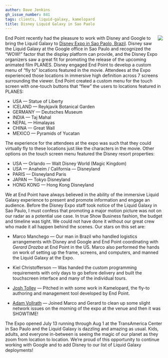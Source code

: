 ```yaml
---
author: Dave Jenkins
gh_issue_number: 841
tags: clients, liquid-galaxy, kamelopard
title: Disney Liquid Galaxy in Sao Paolo
---
```


<div class="separator" style="clear: both; text-align: center;"><a href="/blog/2013/08/01/disney-liquid-galaxy-in-sao-paolo/image-0-big.jpeg" imageanchor="1" style="clear: right; float: right; margin-bottom: 1em; margin-left: 1em;"><img border="0" src="/blog/2013/08/01/disney-liquid-galaxy-in-sao-paolo/image-0.jpeg"/></a></div>

End Point recently had the pleasure to work with Disney and Google to bring the Liquid Galaxy to [Disney Expo in Sao Paolo, Brazil](http://expodisneybrasil.com.br/). Disney saw the Liquid Galaxy at the Google office in Sao Paulo and recognized the “WOW!” factor that the display platform can provide, and the Disney Expo organizers saw a great fit for promoting the release of the upcoming animated film PLANES. Disney engaged End Point to develop a custom menu of “fly to” locations featured in the movie. Attendees at the Expo experienced those locations in immersive high definition across 7 screens surrounding the viewer. End Point created a custom menu for the touch screen with one-touch buttons that “flew” the users to locations featured in PLANES:

- USA — Statue of Liberty
- ICELAND — Reykjavik Botanical Garden
- GERMANY — Deutsches Museum
- INDIA — Taj Mahal
- NEPAL — Himalayas
- CHINA — Great Wall
- MEXICO — Pyramids of Yucatan

The experience for the attendees at the expo was such that they could virtually fly to these locations just like the characters in the movie. Other options on the touch screen menu featured the Disney resort properties:

- USA — Orlando — Walt Disney World (Magic Kingdom)
- USA — Anaheim / California — Disneyland
- PARIS — Disneyland Paris
- JAPAN — Tokyo Disneyland
- HONG KONG — Hong Kong Disneyland

We at End Point have always believed in the ability of the immersive Liquid Galaxy experience to present and promote information and engage an audience. Before the Disney Expo staff took notice of the Liquid Galaxy in Sao Paulo, I must confess that promoting a major motion picture was not on our radar as a potential use case. In true Show Business fashion, the budget and timeline was tight. We could not have done it without our great crew who made it all happen behind the scenes. Our stars on this set are:

- Marco Manchego — Our man in Brazil who handled logistics arrangements with Disney and Google and End Point coordinating with *Gerard Drazba* at End Point in the US. Marco also performed the hands on work of setting up the frame, screens, and computers, and manned the Liquid Galaxy at the Expo.

- Kiel Christofferson — Was handed the custom programming requirements with only days to go before delivery and built the touchscreen interface and many of the individual tours.

- [Josh Tolley](/team/josh_tolley) — Pitched in with some work in Kamelopard, the fly-to authoring and management tool developed by End Point.

- [Adam Vollrath](/team/adam_vollrath) — Joined Marco and Gerard to clean up some slight network issues on the morning of the expo at the venue and then it was SHOWTIME!

The Expo opened July 13 running through Aug 1 at the TransAmerica Center in Sao Paulo and the Liquid Galaxy is dazzling and amazing as usual. Kids, adults, and everyone in-between is seeing the magic of our planet as they zoom from location to location. We’re proud of this opportunity to continue working with Google and to add Disney to our list of Liquid Galaxy deployments!
